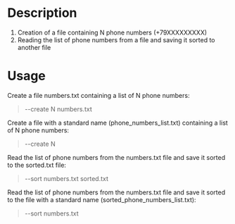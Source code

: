 # Description
1. Creation of a file containing N phone numbers (+79XXXXXXXXX)
2. Reading the list of phone numbers from a file and saving it sorted to another file

# Usage
Create a file numbers.txt containing a list of N phone numbers:

> --create N numbers.txt

Create a file with a standard name (phone_numbers_list.txt) containing a list of N phone numbers:

> --create N

Read the list of phone numbers from the numbers.txt file and save it sorted to the sorted.txt file:

> --sort numbers.txt sorted.txt

Read the list of phone numbers from the numbers.txt file and save it sorted to the file with a
standard name (sorted_phone_numbers_list.txt):

> --sort numbers.txt
